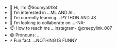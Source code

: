 - 👋 Hi, I’m @Soumya0184
- 👀 I’m interested in ...ML AND AI..
- 🌱 I’m currently learning ...PYTHON AND JS
- 💞️ I’m looking to collaborate on ...-NA-
- 📫 How to reach me ...instagram- @creepylink_007
- 😄 Pronouns: ...
- ⚡ Fun fact: ...NOTHING IS FUNNY

<!---
Soumya0184/Soumya0184 is a ✨ special ✨ repository because its `README.md` (this file) appears on your GitHub profile.
You can click the Preview link to take a look at your changes.
--->
